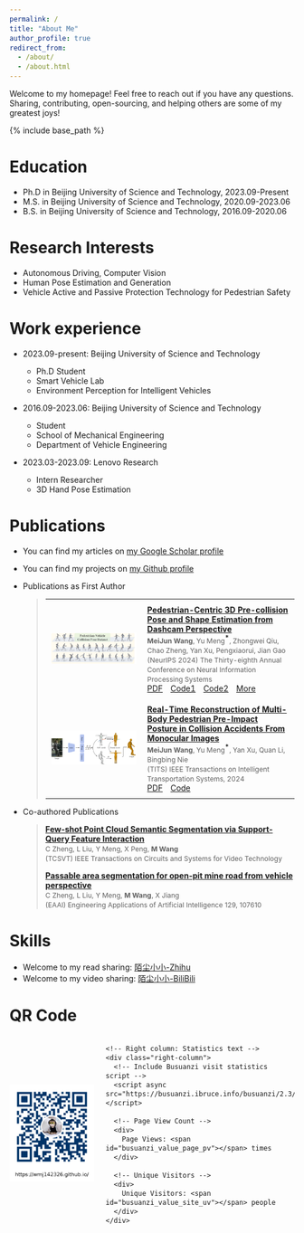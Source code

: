 ```yaml
---
permalink: /
title: "About Me"
author_profile: true
redirect_from: 
  - /about/
  - /about.html
---
```


Welcome to my homepage! Feel free to reach out if you have any questions. Sharing, contributing, open-sourcing, and helping others are some of my greatest joys!

{% include base_path %}

Education
======
* Ph.D in Beijing University of Science and Technology, 2023.09-Present
* M.S. in Beijing University of Science and Technology, 2020.09-2023.06
* B.S. in Beijing University of Science and Technology, 2016.09-2020.06

Research Interests
======
* Autonomous Driving, Computer Vision
* Human Pose Estimation and Generation
* Vehicle Active and Passive Protection Technology for Pedestrian Safety

Work experience
======
* 2023.09-present: Beijing University of Science and Technology
  * Ph.D Student
  * Smart Vehicle Lab 
  * Environment Perception for Intelligent Vehicles
    
* 2016.09-2023.06: Beijing University of Science and Technology
  * Student
  * School of Mechanical Engineering
  * Department of Vehicle Engineering

* 2023.03-2023.09: Lenovo Research
  * Intern Researcher
  * 3D Hand Pose Estimation
  
Publications
======
* You can find my articles on [my Google Scholar profile](https://scholar.google.com/citations?user=Ganf8zgAAAAJ&hl=zh-CN)
* You can find my projects on [my Github profile](https://github.com/wmj142326)
* Publications as First Author
  
  > <style>
  >   table {
  >     width: 100%;
  >     border-collapse: collapse;
  >     font-size: 14px;  /* 字体大小设置为14px */
  >   }
  >   td {
  >     padding: 10px;
  >   }
  >   img {
  >     max-width: 150px;
  >     height: auto;
  >   }
  >   table, td {
  >     border: none;
  >   }
  >   .small-text {
  >     font-size: 12px;  /* 让作者、期刊等文本变小 */
  >   }
  >   .link {
  >     margin-right: 10px;  /* 设置链接之间的间距 */
  >   }
  >   .highlight {
  >     font-weight: bold; /* 加粗 */
  >   }
  >   .star {
  >     font-size: 12px;
  >     color: black;  /* 设置红色星号 */
  >     position: relative;
  >     top: -1px; /* 将星号稍微提升，放到右上角 */
  >   }
  > </style>
  > 
  > <table>
  >   <tr>
  >     <td><img src="../images/PVCP.png" alt="PVCP" width="150" height="auto"></td>
  >     <td>
  >       <a href="https://scholar.google.com/scholar?hl=zh-CN&as_sdt=0%2C5&q=Pedestrian-Centric+3D+Pre-collision+Pose+and+Shape+Estimation+from+Dashcam+Perspective&btnG="><strong>Pedestrian-Centric 3D Pre-collision Pose and Shape Estimation from Dashcam Perspective</strong></a><br>
  >       <span class="small-text"><strong class="highlight">MeiJun Wang</strong>, Yu Meng<sup class="star">*</sup>, Zhongwei Qiu, Chao Zheng, Yan Xu, Pengxiaorui, Jian Gao</span><br>
  >       <span class="small-text">(NeurIPS 2024) The Thirty-eighth Annual Conference on Neural Information Processing Systems</span><br>
  >       <a href="https://openreview.net/pdf?id=ldvfaYzG35" class="link">PDF</a>
  >       <a href="https://github.com/wmj142326/PVCP" class="link">Code1</a>
  >       <a href="https://github.com/wmj142326/SMPL_Tools" class="link">Code2</a>
  >       <a href="https://neurips.cc/virtual/2024/poster/93814" class="link">More</a>
  >     </td>
  >   </tr>
  >   <tr>
  >     <td><img src="../images/MBPR.png" alt="MBPR" width="150" height="auto"></td>
  >     <td>
  >       <a href="https://scholar.google.com/scholar?hl=zh-CN&as_sdt=0%2C5&q=Real-Time+Reconstruction+of+Multi-Body+Pedestrian+Pre-Impact+Posture+in+Collision+Accidents+From+Monocular+Images&btnG="><strong>Real-Time Reconstruction of Multi-Body Pedestrian Pre-Impact Posture in Collision Accidents From Monocular Images</strong></a><br>
  >       <span class="small-text"><strong class="highlight">MeiJun Wang</strong>, Yu Meng<sup class="star">*</sup>, Yan Xu, Quan Li, Bingbing Nie</span><br>
  >       <span class="small-text">(TITS) IEEE Transactions on Intelligent Transportation Systems, 2024</span><br>
  >       <a href="https://ieeexplore.ieee.org/abstract/document/10746249" class="link">PDF</a>
  >       <a href="https://github.com/wmj142326/MBPR" class="link">Code</a>
  >     </td>
  >   </tr>
  > </table>

* Co-authored Publications

  > [**Few-shot Point Cloud Semantic Segmentation via Support-Query Feature Interaction**](https://scholar.google.com/scholar?hl=zh-CN&as_sdt=0%2C5&q=Few-shot+Point+Cloud+Semantic+Segmentation+via+Support-Query+Feature+Interaction&btnG=)</span><br>
  > <span class="small-text">C Zheng, L Liu, Y Meng, X Peng, **M Wang**</span><br>
  > <span class="small-text">(TCSVT) IEEE Transactions on Circuits and Systems for Video Technology</span><br>
  > 
  > [**Passable area segmentation for open-pit mine road from vehicle perspective**](https://scholar.google.com/scholar?hl=zh-CN&as_sdt=0%2C5&q=+Meijun+Wang+Passable+area+segmentation+for+open-pit+mine+road+from+vehicle+perspective&btnG=)</span><br>
  > <span class="small-text">C Zheng, L Liu, Y Meng, **M Wang**, X Jiang</span><br>
  > <span class="small-text">(EAAI) Engineering Applications of Artificial Intelligence 129, 107610</span>



Skills
======
* Welcome to my read sharing: [陌尘小小-Zhihu](https://www.zhihu.com/people/mochenxiaoxiao)
* Welcome to my video sharing: [陌尘小小-BiliBili](https://space.bilibili.com/384233049)

QR Code
======
  <style>
    /* Flex container for left and right columns */
    .statistics-container {
      display: flex;
      align-items: center; /* Align items vertically centered */
    }
  
    /* Left column styling (image) */
    .statistics-container .left-column {
      flex: 0 0 auto; /* Fixed size column for the image */
      margin-right: 20px; /* Add space between columns */
    }
  
    /* Right column styling (text) */
    .statistics-container .right-column {
      flex: 1; /* Takes remaining space */
    }
  </style>
  
  <div class="statistics-container">
    <!-- Left column: QR code image -->
    <div class="left-column">
      <img src="../images/QR_code.png" alt="QR code" width="200" height="auto">
    </div>
  
    <!-- Right column: Statistics text -->
    <div class="right-column">
      <!-- Include Busuanzi visit statistics script -->
      <script async src="https://busuanzi.ibruce.info/busuanzi/2.3/busuanzi.pure.mini.js"></script>
      
      <!-- Page View Count -->
      <div>
        Page Views: <span id="busuanzi_value_page_pv"></span> times
      </div>
      
      <!-- Unique Visitors -->
      <div>
        Unique Visitors: <span id="busuanzi_value_site_uv"></span> people
      </div>
    </div>
  </div>


